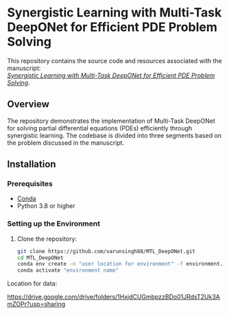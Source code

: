 # Synergistic Learning with Multi-Task DeepONet for Efficient PDE Problem Solving  

This repository contains the source code and resources associated with the manuscript:  
[*Synergistic Learning with Multi-Task DeepONet for Efficient PDE Problem Solving*](https://arxiv.org/abs/2408.02198).  

## Overview  
The repository demonstrates the implementation of Multi-Task DeepONet for solving partial differential equations (PDEs) efficiently through synergistic learning. The codebase is divided into three segments based on the problem discussed in the manuscript.

## Installation  

### Prerequisites  
- [Conda](https://docs.conda.io/en/latest/)  
- Python 3.8 or higher  

### Setting up the Environment  
1. Clone the repository:  
   ```bash
   git clone https://github.com/varunsingh88/MTL_DeepONet.git  
   cd MTL_DeepONet
   conda env create -n "user location for environment" -f environment.yaml
   conda activate "environment name"

Location for data:

https://drive.google.com/drive/folders/1HxjdCUGmbpzzBDo01JRdsT2Uk3AmZOPr?usp=sharing
